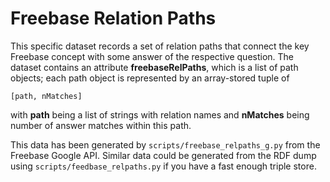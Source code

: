 Freebase Relation Paths
=======================

This specific dataset records a set of relation paths that connect
the key Freebase concept with some answer of the respective question.
The dataset contains an attribute **freebaseRelPaths**, which is
a list of path objects; each path object is represented by an
array-stored tuple of

	[path, nMatches]

with **path** being a list of strings with relation names and
**nMatches** being number of answer matches within this path.

This data has been generated by ``scripts/freebase_relpaths_g.py``
from the Freebase Google API.  Similar data could be generated
from the RDF dump using ``scripts/feedbase_relpaths.py`` if you
have a fast enough triple store.
